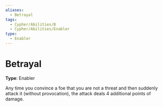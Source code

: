 ```yaml
---
aliases:
  - Betrayal
tags:
  - Cypher/Abilities/B
  - Cypher/Abilities/Enabler
type:
  - Enabler
---
```


# Betrayal

**Type**: Enabler

Any time you convince a foe that you are not a threat and then suddenly attack it (without provocation), the attack deals 4 additional points of damage.
